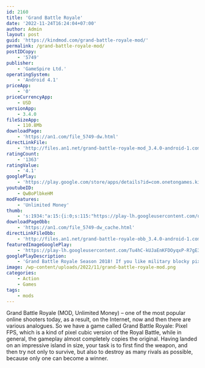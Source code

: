 ```yaml
---
id: 2160
title: 'Grand Battle Royale'
date: '2022-11-24T16:24:04+07:00'
author: Admin
layout: post
guid: 'https://kindmod.com/grand-battle-royale-mod/'
permalink: /grand-battle-royale-mod/
postIDCopy:
    - '5749'
publisher:
    - 'GameSpire Ltd.'
operatingSystem:
    - 'Android 4.1'
priceApp:
    - '0'
priceCurrencyApp:
    - USD
versionApp:
    - 3.4.0
fileSizeApp:
    - 110.8Mb
downloadPage:
    - 'https://an1.com/file_5749-dw.html'
directLinkFile:
    - 'http://files.an1.net/grand-battle-royale-mod_3.4.0-android-1.com.apk'
ratingCount:
    - '1363'
ratingValue:
    - '4.1'
googlePlay:
    - 'https://play.google.com/store/apps/details?id=com.onetongames.kingofthehill'
youtubeID:
    - QwBoPlbkeHM
modFeatures:
    - 'Unlimited Money'
thumb:
    - 's:1934:"a:15:{i:0;s:115:"https://play-lh.googleusercontent.com/qvm9SgvfSludcjFka3Z7NBZ2Or9WO4Ou8FJPjShOETlTs37xqQa9z4ZfiC01dNuphoQ=w526-h296";i:1;s:115:"https://play-lh.googleusercontent.com/7zKlnugziUZolJGQP32QtTLCmV1QPm6snkv-xzlBbwPHGxbq59_ImYGcKxcLCiTbdkY=w526-h296";i:2;s:116:"https://play-lh.googleusercontent.com/D-Ugg-OJSp1HhbTssYp3v2avVa_3X6qWnlYEoiIH9x5ir__8zFaSk0edwqvK7Er7WrGh=w526-h296";i:3;s:115:"https://play-lh.googleusercontent.com/7fddp5Ts_dRM3F1GE6Pn5CZFSeXiyvlTVUnUCM55RSiJKCUD_USA9az1Fwch9-m5nXU=w526-h296";i:4;s:115:"https://play-lh.googleusercontent.com/WfsVxUcs8YKjmCYmVddrHZeDntFOkUAKpl8hQDqZT9oWelA4t_ipCS4Cp7i3U13mPjM=w526-h296";i:5;s:116:"https://play-lh.googleusercontent.com/Lh9GzSwO12Bj9hwSX8mLj_l6kVkwAoL4YN0GDlA4wqTXZ0iB_3lYQpEGQ22sDrElWgeU=w526-h296";i:6;s:115:"https://play-lh.googleusercontent.com/l1XbbkFplbp5z9WjT-0K7fMx4rRhpGm3Hm9kJwYvuG6W11AD1cdzBCLT6Dk3Ww4nteo=w526-h296";i:7;s:115:"https://play-lh.googleusercontent.com/z5mBkTTALk00uTAYmgyZ-ZeexCMEGAV4Cs0pAymRcuWaSGXv-qu7JZZIWz-Z5uv-BOM=w526-h296";i:8;s:115:"https://play-lh.googleusercontent.com/VesFFoQI4czl0hrd35eokY_efC-zozCrJmAqvGK3qiFbGcaCotNPegoYxwJMRkmtUBo=w526-h296";i:9;s:116:"https://play-lh.googleusercontent.com/QD6UXXvAgMR0SGiuIY39IXoBDQFKr2K3tXmd73yiJlzsPym3OpHQh_OPYNPgoJC9L4qn=w526-h296";i:10;s:114:"https://play-lh.googleusercontent.com/gbmZPo5S6WZi1y1bhA0elkIV1n9_1rw_lBt-6Eq2MAVFHZgwLGoD3kHUN7MCsb_Erw=w526-h296";i:11;s:115:"https://play-lh.googleusercontent.com/NqaHcI-z1Th1xH94R1Ye5jA1REOIpYJyjkpMexvOCzOwKbpd5lophSrADH23rTlS_o0=w526-h296";i:12;s:115:"https://play-lh.googleusercontent.com/nQ7jb4EbXWwnhDgmY-wJEsYinApL2ctEU8UOO2FpjUwbC9YXLNyXjIxoL8T3vsmTV-8=w526-h296";i:13;s:115:"https://play-lh.googleusercontent.com/f0l00-vLeZhs3Gdev7dFdyTC6msvgjuEgyaVhC3pGn4f941C7mty354AoIw0LNwjCWg=w526-h296";i:14;s:115:"https://play-lh.googleusercontent.com/-oouN-eatVTJ1xFDzCjQWYX28S0GxzsnzU6jVVjq-WgM3pbmMk9j_N6mioCkF8r673M=w526-h296";}";'
downloadPageObb:
    - 'https://an1.com/file_5749-dw_cache.html'
directLinkFileObb:
    - 'http://files.an1.net/grand-battle-royale-obb_3.4.0-android-1.com.zip'
featuredImageGooglePlay:
    - 'https://play-lh.googleusercontent.com/Tu4hC-kUJaEnKFDOyqxP-R7gE3sJBBb84W7a8ngi3nf1dUbXdqxmGi0hQApAqZftSg'
googlePlayDescription:
    - 'Grand Battle Royale Season 2018! If you like military blocky pixel games and battle royale games then you will definitely like Grand Battle Royale!BATTLE in online multiplayer games when you play the new massive open world game! Survive the battlegrounds, improve your shooting skills, and develop new PVP tactics for FREE!.Jump out of the survival plane on the dead island, find the best loot, kill the enemies. Players are spread around the island unarmed and must find and use various weapons and items to eliminate opponents. Find the best weapons you can: Assault Rifle, pixel gun, smg, shotguns and other weapons. Dominate the battlefield by taking on each opponent and become last survivor #1! Grab your pixel gun and get shooting!.'
image: /wp-content/uploads/2022/11/grand-battle-royale-mod.png
categories:
    - Action
    - Games
tags:
    - mods
---
```


Grand Battle Royale (MOD, Unlimited Money) – one of the most popular online shooters today, as a result, on the Internet, now and then there are various analogues. So we have a game called Grand Battle Royale: Pixel FPS, which is a kind of pixel cubic version of the Royal Battle, while in general, the gameplay almost completely copies the original. Having landed on an impressive island in size, your task is to first find the weapon, and then try not only to survive, but also to destroy as many rivals as possible, because only one can become a winner.